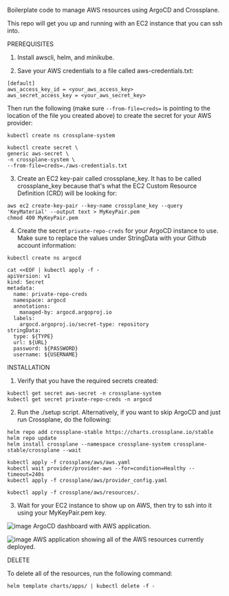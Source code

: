 Boilerplate code to manage AWS resources using ArgoCD and Crossplane.

This repo will get you up and running with an EC2 instance that you can ssh into.

PREREQUISITES

1) Install awscli, helm, and minikube.

2) Save your AWS credentials to a file called aws-credentials.txt:

```
[default]
aws_access_key_id = <your_aws_access_key>
aws_secret_access_key = <your_aws_secret_key>
```

Then run the following (make sure ```--from-file=creds=``` is pointing to the location of the file you created above) to create the secret for your AWS provider:

```
kubectl create ns crossplane-system

kubectl create secret \
generic aws-secret \
-n crossplane-system \
--from-file=creds=./aws-credentials.txt
```

3) Create an EC2 key-pair called crossplane_key. It has to be called crossplane_key because that's what the EC2 Custom Resource Definition (CRD) will be looking for:

```
aws ec2 create-key-pair --key-name crossplane_key --query 'KeyMaterial' --output text > MyKeyPair.pem
chmod 400 MyKeyPair.pem
```

4) Create the secret ```private-repo-creds``` for your ArgoCD instance to use. Make sure to replace the values under StringData with your Github account information:

```
kubectl create ns argocd

cat <<EOF | kubectl apply -f -
apiVersion: v1
kind: Secret
metadata:
  name: private-repo-creds
  namespace: argocd
  annotations:
    managed-by: argocd.argoproj.io
  labels:
    argocd.argoproj.io/secret-type: repository
stringData:
  type: ${TYPE}
  url: ${URL}
  password: ${PASSWORD}
  username: ${USERNAME}
```

INSTALLATION

1) Verify that you have the required secrets created:

```
kubectl get secret aws-secret -n crossplane-system
kubectl get secret private-repo-creds -n argocd
```

2) Run the ./setup script. Alternatively, if you want to skip ArgoCD and just run Crossplane, do the following:

```
helm repo add crossplane-stable https://charts.crossplane.io/stable
helm repo update
helm install crossplane --namespace crossplane-system crossplane-stable/crossplane --wait

kubectl apply -f crossplane/aws/aws.yaml
kubectl wait provider/provider-aws --for=condition=Healthy --timeout=240s
kubectl apply -f crossplane/aws/provider_config.yaml

kubectl apply -f crossplane/aws/resources/.
```

3) Wait for your EC2 instance to show up on AWS, then try to ssh into it using your MyKeyPair.pem key.




![image](https://github.com/capgainschristian/crossplane-aws-ready/assets/63564473/200e4c4a-be57-46d1-9f9f-348a904cd8b8)
ArgoCD dashboard with AWS application.

![image](https://github.com/capgainschristian/crossplane-aws-ready/assets/63564473/013ec9de-1f52-4cf8-9d4e-83f9efec241b)
AWS application showing all of the AWS resources currently deployed.

DELETE

To delete all of the resources, run the following command:

```
helm template charts/apps/ | kubectl delete -f -
```
